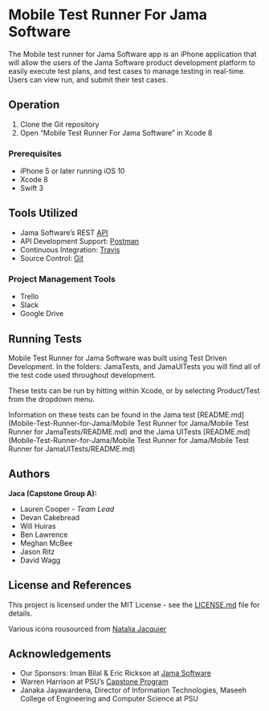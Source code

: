 # Mobile Test Runner For Jama Software

The Mobile test runner for Jama Software app is an iPhone application that will allow the users of the Jama Software product development platform to easily execute test plans, and test cases to manage testing in real-time. Users can view run, and submit their test cases.

## Operation

1. Clone the Git repository 
2. Open “Mobile Test Runner For Jama Software” in Xcode 8

### Prerequisites

* iPhone 5 or later running iOS 10
* Xcode 8
* Swift 3

## Tools Utilized

* Jama Software’s REST [API](https://dev.jamasoftware.com/rest)
* API Development Support: [Postman](https://www.getpostman.com/)
* Continuous Integration: [Travis](https://travis-ci.org/)
* Source Control: [Git](https://github.com/)

### Project Management Tools

* Trello
* Slack
* Google Drive

## Running Tests

Mobile Test Runner for Jama Software was built using Test Driven Development. 
In the folders: JamaTests, and JamaUITests you will find all of the test code used throughout development. 

These tests can be run by hitting <Command U> within Xcode, or by selecting Product/Test from the dropdown menu. 

Information on these tests can be found in the Jama test [README.md](Mobile-Test-Runner-for-Jama/Mobile Test Runner for Jama/Mobile Test Runner for JamaTests/README.md) and the Jama UITests [README.md](Mobile-Test-Runner-for-Jama/Mobile Test Runner for Jama/Mobile Test Runner for JamaUITests/README.md)

## Authors

**Jaca (Capstone Group A):**
* Lauren Cooper - *Team Lead*
* Devan Cakebread
* Will Huiras
* Ben Lawrence
* Meghan McBee
* Jason Ritz
* David Wagg

## License and References

This project is licensed under the MIT License - see the [LICENSE.md](https://github.com/CapstoneTeamA/Mobile-Test-Runner-for-Jama/blob/master/LICENSE) file for details.

Various icons rousourced from [Natalia Jacquier](https://www.iconfinder.com/natuke)


## Acknowledgements

* Our Sponsors: Iman Bilal & Eric Rickson at [Jama Software](https://www.jamasoftware.com/)
* Warren Harrison at PSU’s [Capstone Program](http://wiki.cs.pdx.edu/capstone/) 
* Janaka Jayawardena, Director of Information Technologies, Maseeh College of Engineering and Computer Science at PSU
